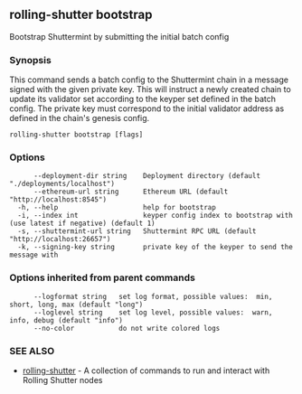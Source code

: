 ## rolling-shutter bootstrap

Bootstrap Shuttermint by submitting the initial batch config

### Synopsis

This command sends a batch config to the Shuttermint chain in a message signed
with the given private key. This will instruct a newly created chain to update
its validator set according to the keyper set defined in the batch config. The
private key must correspond to the initial validator address as defined in the
chain's genesis config.

```
rolling-shutter bootstrap [flags]
```

### Options

```
      --deployment-dir string    Deployment directory (default "./deployments/localhost")
      --ethereum-url string      Ethereum URL (default "http://localhost:8545")
  -h, --help                     help for bootstrap
  -i, --index int                keyper config index to bootstrap with (use latest if negative) (default 1)
  -s, --shuttermint-url string   Shuttermint RPC URL (default "http://localhost:26657")
  -k, --signing-key string       private key of the keyper to send the message with
```

### Options inherited from parent commands

```
      --logformat string   set log format, possible values:  min, short, long, max (default "long")
      --loglevel string    set log level, possible values:  warn, info, debug (default "info")
      --no-color           do not write colored logs
```

### SEE ALSO

* [rolling-shutter](rolling-shutter.md)	 - A collection of commands to run and interact with Rolling Shutter nodes

